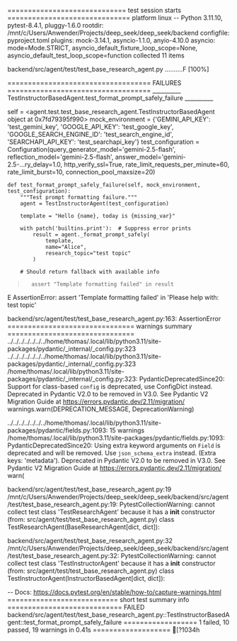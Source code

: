 ============================= test session starts ==============================
platform linux -- Python 3.11.10, pytest-8.4.1, pluggy-1.6.0
rootdir: /mnt/c/Users/Anwender/Projects/deep_seek/deep_seek/backend
configfile: pyproject.toml
plugins: mock-3.14.1, asyncio-1.1.0, anyio-4.10.0
asyncio: mode=Mode.STRICT, asyncio_default_fixture_loop_scope=None, asyncio_default_test_loop_scope=function
collected 11 items

backend/src/agent/test/test_base_research_agent.py ..........F           [100%]

=================================== FAILURES ===================================
__________ TestInstructorBasedAgent.test_format_prompt_safely_failure __________

self = <agent.test.test_base_research_agent.TestInstructorBasedAgent object at 0x7fd79395f990>
mock_environment = {'GEMINI_API_KEY': 'test_gemini_key', 'GOOGLE_API_KEY': 'test_google_key', 'GOOGLE_SEARCH_ENGINE_ID': 'test_search_engine_id', 'SEARCHAPI_API_KEY': 'test_searchapi_key'}
test_configuration = Configuration(query_generator_model='gemini-2.5-flash', reflection_model='gemini-2.5-flash', answer_model='gemini-2.5-...ry_delay=1.0, http_verify_ssl=True, rate_limit_requests_per_minute=60, rate_limit_burst=10, connection_pool_maxsize=20)

    def test_format_prompt_safely_failure(self, mock_environment, test_configuration):
        """Test prompt formatting failure."""
        agent = TestInstructorAgent(test_configuration)
    
        template = "Hello {name}, today is {missing_var}"
    
        with patch('builtins.print'):  # Suppress error prints
            result = agent._format_prompt_safely(
                template,
                name="Alice",
                research_topic="test topic"
            )
    
        # Should return fallback with available info
>       assert "Template formatting failed" in result
E       AssertionError: assert 'Template formatting failed' in 'Please help with: test topic'

backend/src/agent/test/test_base_research_agent.py:163: AssertionError
=============================== warnings summary ===============================
../../../../../../../home/thomas/.local/lib/python3.11/site-packages/pydantic/_internal/_config.py:323
../../../../../../../home/thomas/.local/lib/python3.11/site-packages/pydantic/_internal/_config.py:323
  /home/thomas/.local/lib/python3.11/site-packages/pydantic/_internal/_config.py:323: PydanticDeprecatedSince20: Support for class-based `config` is deprecated, use ConfigDict instead. Deprecated in Pydantic V2.0 to be removed in V3.0. See Pydantic V2 Migration Guide at https://errors.pydantic.dev/2.11/migration/
    warnings.warn(DEPRECATION_MESSAGE, DeprecationWarning)

../../../../../../../home/thomas/.local/lib/python3.11/site-packages/pydantic/fields.py:1093: 15 warnings
  /home/thomas/.local/lib/python3.11/site-packages/pydantic/fields.py:1093: PydanticDeprecatedSince20: Using extra keyword arguments on `Field` is deprecated and will be removed. Use `json_schema_extra` instead. (Extra keys: 'metadata'). Deprecated in Pydantic V2.0 to be removed in V3.0. See Pydantic V2 Migration Guide at https://errors.pydantic.dev/2.11/migration/
    warn(

backend/src/agent/test/test_base_research_agent.py:19
  /mnt/c/Users/Anwender/Projects/deep_seek/deep_seek/backend/src/agent/test/test_base_research_agent.py:19: PytestCollectionWarning: cannot collect test class 'TestResearchAgent' because it has a __init__ constructor (from: src/agent/test/test_base_research_agent.py)
    class TestResearchAgent(BaseResearchAgent[dict, dict]):

backend/src/agent/test/test_base_research_agent.py:32
  /mnt/c/Users/Anwender/Projects/deep_seek/deep_seek/backend/src/agent/test/test_base_research_agent.py:32: PytestCollectionWarning: cannot collect test class 'TestInstructorAgent' because it has a __init__ constructor (from: src/agent/test/test_base_research_agent.py)
    class TestInstructorAgent(InstructorBasedAgent[dict, dict]):

-- Docs: https://docs.pytest.org/en/stable/how-to/capture-warnings.html
=========================== short test summary info ============================
FAILED backend/src/agent/test/test_base_research_agent.py::TestInstructorBasedAgent::test_format_prompt_safely_failure
================== 1 failed, 10 passed, 19 warnings in 0.41s ===================
[?1034h